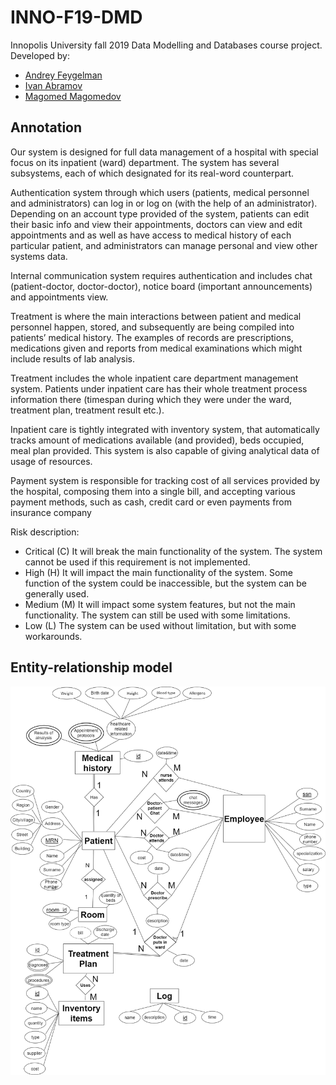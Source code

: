 # INNO-F19-DMD
Innopolis University fall 2019 Data Modelling and Databases course project.
Developed by:
- [Andrey Feygelman](https://github.com/Andrey862)
- [Ivan Abramov](https://github.com/TopIvanAbramov)
- [Magomed Magomedov](https://github.com/alkaitagi)

## Annotation
Our system is designed for full data management of a hospital with special focus on its
inpatient (ward) department. The system has several subsystems, each of which designated for
its real-word counterpart.

Authentication system through which users (patients, medical personnel and administrators)
can log in or log on (with the help of an administrator). Depending on an account type provided
of the system, patients can edit their basic info and view their appointments, doctors can view
and edit appointments and as well as have access to medical history of each particular patient,
and administrators can manage personal and view other systems data.

Internal communication system requires authentication and includes chat (patient-doctor,
doctor-doctor), notice board (important announcements) and appointments view.

Treatment is where the main interactions between patient and medical personnel happen,
stored, and subsequently are being compiled into patients’ medical history. The examples of
records are prescriptions, medications given and reports from medical examinations which
might include results of lab analysis.

Treatment includes the whole inpatient care department management system. Patients under
inpatient care has their whole treatment process information there (timespan during which they
were under the ward, treatment plan, treatment result etc.).

Inpatient care is tightly integrated with inventory system, that automatically tracks amount of
medications available (and provided), beds occupied, meal plan provided. This system is also
capable of giving analytical data of usage of resources.

Payment system is responsible for tracking cost of all services provided by the hospital,
composing them into a single bill, and accepting various payment methods, such as cash, credit
card or even payments from insurance company

Risk description:
- Critical (C) It will break the main functionality of the system. The system cannot be used if this
requirement is not implemented.
- High (H) It will impact the main functionality of the system. Some function of the system could
be inaccessible, but the system can be generally used.
- Medium (M) It will impact some system features, but not the main functionality. The system
can still be used with some limitations.
- Low (L) The system can be used without limitation, but with some workarounds.

## Entity-relationship model
![Database diagram](diagram.png)
